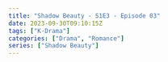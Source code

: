 ```yaml
---
title: "Shadow Beauty - S1E3 - Episode 03"
date: 2023-09-30T09:10:15Z
tags: ["K-Drama"]
categories: ["Drama", "Romance"]
series: ["Shadow Beauty"]
---
```



<mux-player stream-type="on-demand"
  src="https://kp3d-my.sharepoint.com/personal/ryoo_kp3d_onmicrosoft_com/_layouts/15/download.aspx?share=Edo5u7m0L0FKmr6U1JoWOtsB67eChZkdT4kXBOPFxpvY2w" metadata-video-title="Shadow Beauty - S1E3 - Episode 03" prefer-playback="mse" controls>
  </mux-player>
  
  
  <script src="https://cdn.jsdelivr.net/npm/@mux/mux-player"></script>
  
 <script id="cAJw3jioWtvdOtgfpFzMZIdyfchmTYUEGiizufJ02nCM" type="application/ld+json">
 {
  "@context": "https://schema.org/",
  "@type": "VideoObject",
  "name": "Shadow Beauty - S1E3 - Episode 03",
  "contentUrl": "https://stream.mux.com/cAJw3jioWtvdOtgfpFzMZIdyfchmTYUEGiizufJ02nCM.m3u8",
  "thumbnailUrl": "https://www.themoviedb.org/t/p/original/4rETHRY7Auwz50x2uV16xfQIXiR.jpg?width=314&fit_mode=preserve&time=25",
  "uploadDate": "2023-09-30T09:10:15Z",
}

</script>


